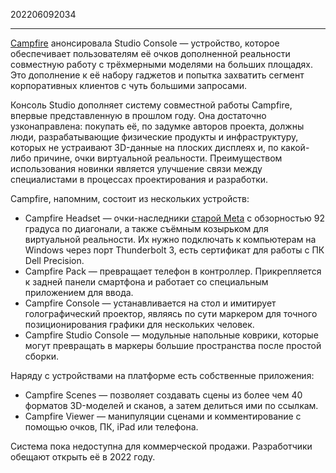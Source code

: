 202206092034
***
[Campfire](https://holographica.space/tag/campfire) анонсировала Studio Console — устройство, которое обеспечивает пользователям её очков дополненной реальности совместную работу с трёхмерными моделями на больших площадях. Это дополнение к её набору гаджетов и попытка захватить сегмент корпоративных клиентов с чуть большими запросами.

Консоль Studio дополняет систему совместной работы Campfire, впервые представленную в прошлом году. Она достаточно узконаправлена: покупать её, по задумке авторов проекта, должны люди, разрабатывающие физические продукты и инфраструктуру, которых не устраивают 3D-данные на плоских дисплеях и, по какой-либо причине, очки виртуальной реальности. Преимуществом использования новинки является улучшение связи между специалистами в процессах проектирования и разработки.

Campfire, напомним, состоит из нескольких устройств:

-   Campfire Headset — очки-наследники [старой Meta](https://holographica.space/news/campfire-26979/) с обзорностью 92 градуса по диагонали, а также съёмным козырьком для виртуальной реальности. Их нужно подключать к компьютерам на Windows через порт Thunderbolt 3, есть сертификат для работы с ПК Dell Precision.
-   Campfire Pack — превращает телефон в контроллер. Прикрепляется к задней панели смартфона и работает со специальным приложением для ввода.
-   Campfire Console — устанавливается на стол и имитирует голографический проектор, являясь по сути маркером для точного позиционирования графики для нескольких человек.
-   Campfire Studio Console — модульные напольные коврики, которые могут превращать в маркеры большие пространства после простой сборки.

Наряду с устройствами на платформе есть собственные приложения:

-   Campfire Scenes — позволяет создавать сцены из более чем 40 форматов 3D-моделей и сканов, а затем делиться ими по ссылкам.
-   Campfire Viewer — манипуляции сценами и комментирование с помощью очков, ПК, iPad или телефона.

Система пока недоступна для коммерческой продажи. Разработчики обещают открыть её в 2022 году.